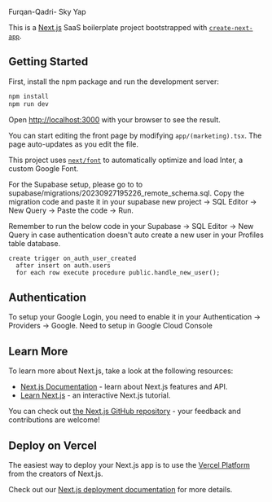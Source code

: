 
Furqan-Qadri- Sky Yap


This is a [Next.js](https://nextjs.org/) SaaS boilerplate project bootstrapped with [`create-next-app`](https://github.com/vercel/next.js/tree/canary/packages/create-next-app).



## Getting Started

First, install the npm package and run the development server:

```bash
npm install
npm run dev
```

Open [http://localhost:3000](http://localhost:3000) with your browser to see the result.

You can start editing the front page by modifying `app/(marketing).tsx`. The page auto-updates as you edit the file.

This project uses [`next/font`](https://nextjs.org/docs/basic-features/font-optimization) to automatically optimize and load Inter, a custom Google Font.

For the Supabase setup, please go to to supabase/migrations/20230927195226_remote_schema.sql. Copy the migration code and paste it in your supabase new project -> SQL Editor -> New Query -> Paste the code -> Run. 

Remember to run the below code in your Supabase -> SQL Editor -> New Query in case authentication doesn't auto create a new user in your Profiles table database.

```
create trigger on_auth_user_created
  after insert on auth.users
  for each row execute procedure public.handle_new_user();
```
## Authentication

To setup your Google Login, you need to enable it in your Authentication -> Providers -> Google. Need to setup in Google Cloud Console

## Learn More

To learn more about Next.js, take a look at the following resources:

- [Next.js Documentation](https://nextjs.org/docs) - learn about Next.js features and API.
- [Learn Next.js](https://nextjs.org/learn) - an interactive Next.js tutorial.

You can check out [the Next.js GitHub repository](https://github.com/vercel/next.js/) - your feedback and contributions are welcome!

## Deploy on Vercel

The easiest way to deploy your Next.js app is to use the [Vercel Platform](https://vercel.com/new?utm_medium=default-template&filter=next.js&utm_source=create-next-app&utm_campaign=create-next-app-readme) from the creators of Next.js.

Check out our [Next.js deployment documentation](https://nextjs.org/docs/deployment) for more details.

